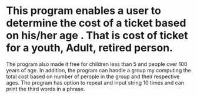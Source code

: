 # This program enables a user to determine the cost of a ticket based on his/her age . That is cost of ticket for a youth, Adult, retired person.
The program also made it free for children less than 5 and people over 100 years of age.
In addition, the program can handle a group my computing the total cost based on number of perople in the group and their respective ages.
The program has option to repeat and input string 10 times and can print the third words in a phrase.
